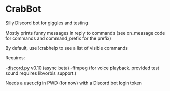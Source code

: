 # CrabBot
Silly Discord bot for giggles and testing

Mostly prints funny messages in reply to commands (see on_message code for commands and command_prefix for the prefix)

By default, use !crabhelp to see a list of visible commands

Requires:

-[discord.py](https://github.com/Rapptz/discord.py) v0.10 (async beta)
-ffmpeg (for voice playback. provided test sound requires libvorbis support.)

Needs a user.cfg in PWD (for now) with a Discord bot login token
